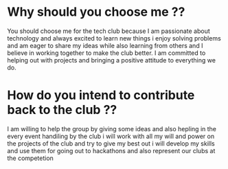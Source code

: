 # Why should you choose me ??
You should choose me for the tech club because I am passionate about technology and always excited to learn new things i enjoy solving problems and am eager to share my ideas while also learning from others  and I believe in working together to make the club better. I am committed to helping out with projects and bringing a positive attitude to everything we do.
# How do you intend to contribute back to the club ??
I am willing to help the group by giving some ideas and also hepling in the every event handiling by the club i will work with all my will and power on the projects of the club and try to give my best out i will develop my skills and use them for going out to hackathons and also represent our clubs at the competetion 
# 
